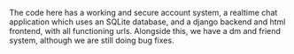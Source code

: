 The code here has a working and secure account system, a realtime chat application which uses an SQLite database, and a django backend and html frontend, with all functioning urls. Alongside this, we have a dm and friend system, although we are still doing bug fixes.
